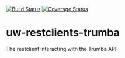 [![Build Status](https://api.travis-ci.org/uw-it-aca/uw-restclients-trumba.svg?branch=master)](https://travis-ci.org/uw-it-aca/uw-restclients-trumba)
[![Coverage Status](https://coveralls.io/repos/uw-it-aca/uw-restclients-trumba/badge.png?branch=master)](https://coveralls.io/r/uw-it-aca/uw-restclients-trumba?branch=master)


# uw-restclients-trumba
The restclient interacting with the Trumba API
